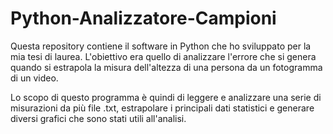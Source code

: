 # Python-Analizzatore-Campioni

Questa repository contiene il software in Python che ho sviluppato per la mia tesi di laurea.
L'obiettivo era quello di analizzare l'errore che si genera quando si estrapola la misura dell'altezza
di una persona da un fotogramma di un video.

Lo scopo di questo programma è quindi di leggere e analizzare una serie di misurazioni da più file .txt,
estrapolare i principali dati statistici e generare diversi grafici che sono stati utili all'analisi.
